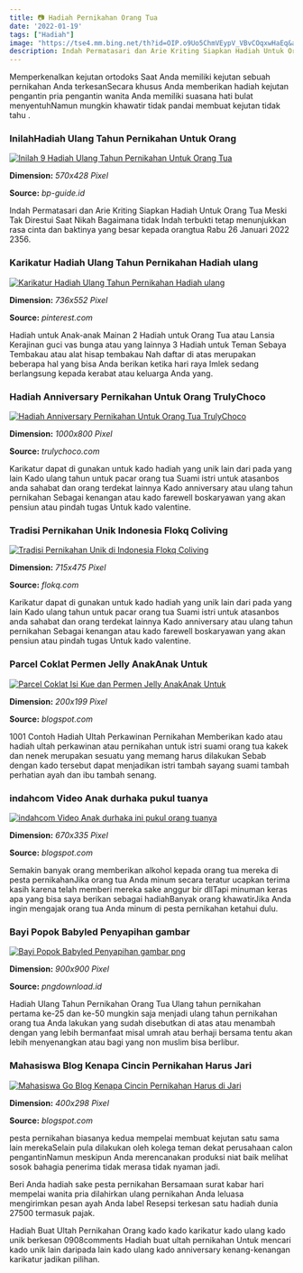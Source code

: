 ```yaml
---
title: 📷 Hadiah Pernikahan Orang Tua
date: '2022-01-19'
tags: ["Hadiah"]
image: "https://tse4.mm.bing.net/th?id=OIP.o9Uo5ChmVEypV_VBvCOqxwHaEq&amp;pid=15.1"
description: Indah Permatasari dan Arie Kriting Siapkan Hadiah Untuk Orang Tua Meski Tak Direstui Saat Nikah 26012022 Tingkatkan Bacaan Alquran Majlis Taklim Kasumba Gela
---
```




Memperkenalkan kejutan ortodoks Saat Anda memiliki kejutan sebuah pernikahan Anda terkesanSecara khusus Anda memberikan hadiah kejutan pengantin pria pengantin wanita Anda memiliki suasana hati bulat menyentuhNamun mungkin khawatir tidak pandai membuat kejutan tidak tahu .



### InilahHadiah Ulang Tahun Pernikahan Untuk Orang 

[![Inilah 9 Hadiah Ulang Tahun Pernikahan Untuk Orang Tua ](https://ds393qgzrxwzn.cloudfront.net/resize/m720x480/cat1/img/images/0/KLmP4ZKZYn.jpg)](https://ds393qgzrxwzn.cloudfront.net/resize/m720x480/cat1/img/images/0/KLmP4ZKZYn.jpg)


**Dimension:** _570x428 Pixel_ 

**Source:** _bp-guide.id_ 


Indah Permatasari dan Arie Kriting Siapkan Hadiah Untuk Orang Tua Meski Tak Direstui Saat Nikah Bagaimana tidak Indah terbukti tetap menunjukkan rasa cinta dan baktinya yang besar kepada orangtua Rabu 26 Januari 2022 2356.


### Karikatur Hadiah Ulang Tahun Pernikahan Hadiah ulang 

[![Karikatur Hadiah Ulang Tahun Pernikahan  Hadiah ulang ](https://i.pinimg.com/736x/59/eb/b0/59ebb08c63e65b061faa0f84164a40a5.jpg)](https://i.pinimg.com/736x/59/eb/b0/59ebb08c63e65b061faa0f84164a40a5.jpg)


**Dimension:** _736x552 Pixel_ 

**Source:** _pinterest.com_ 


Hadiah untuk Anak-anak Mainan 2 Hadiah untuk Orang Tua atau Lansia Kerajinan guci vas bunga atau yang lainnya 3 Hadiah untuk Teman Sebaya Tembakau atau alat hisap tembakau Nah daftar di atas merupakan beberapa hal yang bisa Anda berikan ketika hari raya Imlek sedang berlangsung kepada kerabat atau keluarga Anda yang.


### Hadiah Anniversary Pernikahan Untuk Orang TrulyChoco 

[![Hadiah Anniversary Pernikahan Untuk Orang Tua  TrulyChoco ](http://trulychoco.com/wp-content/uploads/2019/07/kado-coklat-anniversary2.png)](http://trulychoco.com/wp-content/uploads/2019/07/kado-coklat-anniversary2.png)


**Dimension:** _1000x800 Pixel_ 

**Source:** _trulychoco.com_ 


Karikatur dapat di gunakan untuk kado hadiah yang unik lain dari pada yang lain Kado ulang tahun untuk pacar orang tua Suami istri untuk atasanbos anda sahabat dan orang terdekat lainnya Kado anniversary atau ulang tahun pernikahan Sebagai kenangan atau kado farewell boskaryawan yang akan pensiun atau pindah tugas Untuk kado valentine.


### Tradisi Pernikahan Unik Indonesia Flokq Coliving 

[![Tradisi Pernikahan Unik di Indonesia  Flokq Coliving ](https://www.flokq.com/blog/wp-content/uploads/2020/08/3-3.png)](https://www.flokq.com/blog/wp-content/uploads/2020/08/3-3.png)


**Dimension:** _715x475 Pixel_ 

**Source:** _flokq.com_ 


Karikatur dapat di gunakan untuk kado hadiah yang unik lain dari pada yang lain Kado ulang tahun untuk pacar orang tua Suami istri untuk atasanbos anda sahabat dan orang terdekat lainnya Kado anniversary atau ulang tahun pernikahan Sebagai kenangan atau kado farewell boskaryawan yang akan pensiun atau pindah tugas Untuk kado valentine.


### Parcel Coklat Permen Jelly AnakAnak Untuk 

[![Parcel Coklat Isi Kue dan Permen Jelly AnakAnak Untuk ](http://4.bp.blogspot.com/-Zfoc9Zk-LXM/UEtrBxDxx0I/AAAAAAAAAPc/oP3RVawe1PY/s200/jelly+paket.jpg)](http://4.bp.blogspot.com/-Zfoc9Zk-LXM/UEtrBxDxx0I/AAAAAAAAAPc/oP3RVawe1PY/s200/jelly+paket.jpg)


**Dimension:** _200x199 Pixel_ 

**Source:** _blogspot.com_ 


1001 Contoh Hadiah Ultah Perkawinan Pernikahan Memberikan kado atau hadiah ultah perkawinan atau pernikahan untuk istri suami orang tua kakek dan nenek merupakan sesuatu yang memang harus dilakukan Sebab dengan kado tersebut dapat menjadikan istri tambah sayang suami tambah perhatian ayah dan ibu tambah senang.


### indahcom Video Anak durhaka pukul tuanya 

[![indahcom Video Anak durhaka ini pukul orang tuanya ](https://lh3.googleusercontent.com/proxy/e3N0bcMVeYCIvFd7MxXYs0d8GoK8pVENhHzyuX-AsW8A2gMpDXEaSnbSWsEGS_H_IjaY-pHdCeojUEH1lnbnKKKLocWtpQTF2zPWco2ivRZG_538HWrVffO3pu6WVsbqBOkxdu_diepw5_cbREwMf5-2gLESAkJfTFietTOoxAUjKepi7ILIEqPoqiiWYRS9C6s4fsWz4PlQK31VCWM-ge9ZXHdflg=w1200-h630-p-k-no-nu)](https://lh3.googleusercontent.com/proxy/e3N0bcMVeYCIvFd7MxXYs0d8GoK8pVENhHzyuX-AsW8A2gMpDXEaSnbSWsEGS_H_IjaY-pHdCeojUEH1lnbnKKKLocWtpQTF2zPWco2ivRZG_538HWrVffO3pu6WVsbqBOkxdu_diepw5_cbREwMf5-2gLESAkJfTFietTOoxAUjKepi7ILIEqPoqiiWYRS9C6s4fsWz4PlQK31VCWM-ge9ZXHdflg=w1200-h630-p-k-no-nu)


**Dimension:** _670x335 Pixel_ 

**Source:** _blogspot.com_ 


Semakin banyak orang memberikan alkohol kepada orang tua mereka di pesta pernikahanJika orang tua Anda minum secara teratur ucapkan terima kasih karena telah memberi mereka sake anggur bir dllTapi minuman keras apa yang bisa saya berikan sebagai hadiahBanyak orang khawatirJika Anda ingin mengajak orang tua Anda minum di pesta pernikahan ketahui dulu.


### Bayi Popok Babyled Penyapihan gambar 

[![Bayi Popok Babyled Penyapihan gambar png](https://img2.pngdownload.id/20181204/uqc/kisspng-infant-diaper-baby-led-weaning-child-parent-5c06aa48d253e6.1162560415439406808615.jpg)](https://img2.pngdownload.id/20181204/uqc/kisspng-infant-diaper-baby-led-weaning-child-parent-5c06aa48d253e6.1162560415439406808615.jpg)


**Dimension:** _900x900 Pixel_ 

**Source:** _pngdownload.id_ 


Hadiah Ulang Tahun Pernikahan Orang Tua Ulang tahun pernikahan pertama ke-25 dan ke-50 mungkin saja menjadi ulang tahun pernikahan orang tua Anda lakukan yang sudah disebutkan di atas atau menambah dengan yang lebih bermanfaat misal umrah atau berhaji bersama tentu akan lebih menyenangkan atau bagi yang non muslim bisa berlibur.


### Mahasiswa Blog Kenapa Cincin Pernikahan Harus Jari 

[![Mahasiswa Go Blog Kenapa Cincin Pernikahan Harus di Jari ](http://1.bp.blogspot.com/-g_Ot-zE_kZQ/UXZ67EUXjVI/AAAAAAAABRA/e6NAQkaKj-4/s1600/jari-tengah-ditekuk.jpg)](http://1.bp.blogspot.com/-g_Ot-zE_kZQ/UXZ67EUXjVI/AAAAAAAABRA/e6NAQkaKj-4/s1600/jari-tengah-ditekuk.jpg)


**Dimension:** _400x298 Pixel_ 

**Source:** _blogspot.com_ 



pesta pernikahan biasanya kedua mempelai membuat kejutan satu sama lain merekaSelain pula dilakukan oleh kolega teman dekat perusahaan calon pengantinNamun meskipun Anda merencanakan produksi niat baik melihat sosok bahagia penerima tidak merasa tidak nyaman jadi.


Beri Anda hadiah sake pesta pernikahan Bersamaan surat kabar hari mempelai wanita pria dilahirkan ulang pernikahan Anda leluasa mengirimkan pesan ayah Anda label Resepsi terkesan satu hadiah dunia 27500 termasuk pajak.


Hadiah Buat Ultah Pernikahan Orang kado kado karikatur kado ulang kado unik berkesan 0908comments Hadiah buat ultah pernikahan Untuk mencari kado unik lain daripada lain kado ulang kado anniversary kenang-kenangan karikatur jadikan pilihan.




